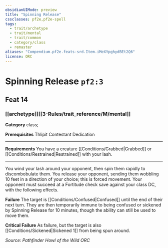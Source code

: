 ```yaml
---
obsidianUIMode: preview
title: "Spinning Release"
cssclasses: pf2e,pf2e-spell
tags:
  - trait/archetype
  - trait/mental
  - trait/common
  - category/class
  - remaster
aliases: "Compendium.pf2e.feats-srd.Item.iMeXYpghydBEt2Q6"
license: ORC
---
```

# Spinning Release `pf2:3`
## Feat 14
### [[archetype]][[3-Rules/trait_reference/M/mental]]

**Category** class; 



**Prerequisites** Thlipit Contestant Dedication
* * *
**Requirements** You have a creature [[Conditions/Grabbed|Grabbed]] or [[Conditions/Restrained|Restrained]] with your lash.

* * *

You wind your lash around your opponent, then spin them rapidly to discombobulate them. You release your opponent, sending them wobbling 10 feet in a direction of your choice; this is forced movement. Your opponent must succeed at a Fortitude check save against your class DC, with the following effects.

**Failure** The target is [[Conditions/Confused|Confused]] until the end of their next turn. They are then temporarily immune to being confused or sickened by Spinning Release for 10 minutes, though the ability can still be used to move them.

**Critical Failure** As failure, but the target is also [[Conditions/Sickened|Sickened 1]] from being spun around.

*Source: Pathfinder Howl of the Wild*
*ORC*